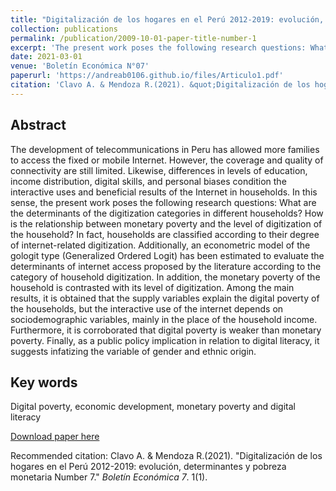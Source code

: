 ```yaml
---
title: "Digitalización de los hogares en el Perú 2012-2019: evolución, determinantes y pobreza monetaria"
collection: publications
permalink: /publication/2009-10-01-paper-title-number-1
excerpt: 'The present work poses the following research questions: What are the determinants of the digitization categories in different households? How is the relationship between monetary poverty and the level of digitization of the household?'
date: 2021-03-01
venue: 'Boletín Económica N°07'
paperurl: 'https://andreab0106.github.io/files/Articulo1.pdf'
citation: 'Clavo A. & Mendoza R.(2021). &quot;Digitalización de los hogares en el Perú 2012-2019: evolución, determinantes y pobreza monetaria Number 7.&quot; <i>Boletin Economica 7</i>.'
---
```

## Abstract

The development of telecommunications in Peru has allowed more families to access the fixed or mobile Internet. However, the coverage and quality of connectivity are still limited. Likewise, differences in levels of education, income distribution, digital skills, and personal biases condition the interactive uses and beneficial results of the Internet in households. In this sense, the present work poses the following research questions: What are the determinants of the digitization categories in different households? How is the relationship between monetary poverty and the level of digitization of the household? In fact, households are classified according to their degree of internet-related digitization. Additionally, an econometric model of the gologit type (Generalized Ordered Logit) has been estimated to evaluate the determinants of internet access proposed by the literature according to the category of household digitization. In addition, the monetary poverty of the household is contrasted with its level of digitization. Among the main results, it is obtained that the supply variables explain the digital poverty of the households, but the interactive use of the internet depends on sociodemographic variables, mainly in the place of the household income. Furthermore, it is corroborated that digital poverty is weaker than monetary poverty. Finally, as a public policy implication in relation to digital literacy, it suggests infatizing the variable of gender and ethnic origin.

## Key words
Digital poverty, economic development, monetary poverty and digital literacy

[Download paper here]('https://andreab0106.github.io/files/Articulo1.pdf')

Recommended citation: Clavo A. & Mendoza R.(2021). "Digitalización de los hogares en el Perú 2012-2019: evolución, determinantes y pobreza monetaria Number 7." <i>Boletín Económica 7</i>. 1(1).